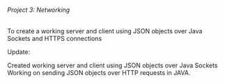 ###### Project 3: Networking 

To create a working server and client using JSON objects over Java Sockets and HTTPS connections 

Update:

Created working server and client using JSON objects over Java Sockets
Working on sending JSON objects over HTTP requests in JAVA.
